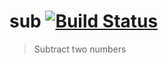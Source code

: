 # sub [![Build Status](https://travis-ci.org/anoopmundathan/sub.svg?branch=master)](https://travis-ci.org/anoopmundathan/sub)
> Subtract two numbers

